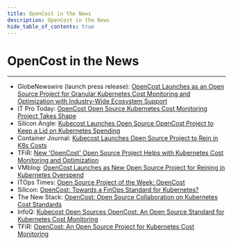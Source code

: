 ```yaml
---
title: OpenCost in the News
description: OpenCost in the News
hide_table_of_contents: true
---
```


# OpenCost in the News

---

* GlobeNewswire (launch press release): [OpenCost Launches as an Open Source Project for Granular Kubernetes Cost Monitoring and Optimization with Industry-Wide Ecosystem Support](https://www.globenewswire.com/news-release/2022/06/02/2454957/0/en/OpenCost-Launches-as-an-Open-Source-Project-for-Granular-Kubernetes-Cost-Monitoring-and-Optimization-with-Industry-Wide-Ecosystem-Support.html)
* IT Pro Today: [OpenCost Open Source Kubernetes Cost Monitoring Project Takes Shape](https://www.itprotoday.com/cloudops/opencost-open-source-kubernetes-cost-monitoring-project-takes-shape)
* Silicon Angle: [Kubecost Launches Open Source OpenCost Project to Keep a Lid on Kubernetes Spending](https://siliconangle.com/2022/06/02/kubecost-launches-open-source-opencost-project-keep-lid-kubernetes-spending/)
* Container Journal: [Kubecost Launches Open Source Project to Rein in K8s Costs](https://containerjournal.com/features/kubecost-launches-open-source-project-to-rein-in-k8s-costs/)
* TFiR: [New 'OpenCost' Open Source Project Helps with Kubernetes Cost Monitoring and Optimization](https://www.tfir.io/new-opencost-open-source-project-helps-with-kubernetes-cost-monitoring-and-optimization/)
* VMblog: [OpenCost Launches as New Open Source Project for Reining in Kubernetes Overspend](https://vmblog.com/archive/2022/06/02/opencost-launches-as-new-open-source-project-for-reining-in-kubernetes-overspend.aspx#.YplvIhPMLPY)
* ITOps Times: [Open Source Project of the Week: OpenCost](https://www.itopstimes.com/kubernetes/itops-times-open-source-project-of-the-week-opencost/)
* Silicon: [OpenCost: Towards a FinOps Standard for Kubernetes?](https://www.silicon.fr/opencost-vers-un-standard-finops-pour-kubernetes-440274.html)
* The New Stack: [OpenCost: Open Source Collaboration on Kubernetes Cost Standards](https://thenewstack.io/opencost-open-source-collaboration-on-kubernetes-cost-standards/)
* InfoQ: [Kubecost Open Sources OpenCost: An Open Source Standard for Kubernetes Cost Monitoring](https://www.infoq.com/news/2022/11/kubecost-opencost/)
* TFiR: [OpenCost: An Open Source Project for Kubernetes Cost Monitoring](https://www.youtube.com/watch?v=68wuC0iopZw&t=110s)
